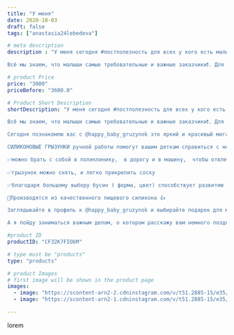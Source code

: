 ```yaml
---
title: "У меня"
date: 2020-10-03
draft: false
tags: ["anastasia24lebedeva"]

# meta description
description : "У меня сегодня #постполезность для всех у кого есть малыш, или скоро появится. 

Всё мы знаем, что малыши самые требовательные и важные заказчики❗. Для них мы в"

# product Price
price: "3000"
priceBefore: "3600.0"

# Product Short Description
shortDescription: "У меня сегодня #постполезность для всех у кого есть малыш, или скоро появится. 

Всё мы знаем, что малыши самые требовательные и важные заказчики❗. Для них мы всегда выбераем все лучшее. Иногда конечно родители гонятся исключительно за модой, но это редко.

Сегодня познакомлю вас с @happy_baby_gruzynok это яркий и красивый магазинчик полезностей для вашего ребёнка. Смотри фото в карусели👉

СИЛИКОНОВЫЕ ГРЫЗУНКИ ручной работы помогут вашим деткам справиться с нелегким периодом прорезывания зубов, но и также они функциональны и практичны:

✅можно брать с собой в поликлинику,  в дорогу и в машину,  чтобы отвлечь и поиграть
 
✅грызунок можно снять, и легко прикрепить соску

✅благодаря большому выбору бусин ( форма, цвет) способствует развитию моторики и цветовоспрития .

🌸Производятся из качественного пищевого силикона 👍

Заглядывайте в профиль к @happy_baby_gruzynok и выбирайте подарок для малыша. В карусели её работы 👉

А я пойду заниматься важным делом, о котором расскажу вам немного позднее😍"

#product ID
productID: "CF32K7FIObM"

# type must be "products"
type: "products"

# product Images
# first image will be shown in the product page
images:
  - image: "https://scontent-arn2-2.cdninstagram.com/v/t51.2885-15/e35/120822388_777467453033156_3714149003921054679_n.jpg?se=7&tp=1&_nc_ht=scontent-arn2-2.cdninstagram.com&_nc_cat=108&_nc_ohc=-6-jzEoGMuMAX9wAoUr&ccb=7-4&oh=c8bf6ea8b444c45bbd3bebee2933c8d1&oe=608532A9&ig_cache_key=MjQxMTYzNDM2MTUzODQ3OTk2Mw%3D%3D.2-ccb7-4"
  - image: "https://scontent-arn2-1.cdninstagram.com/v/t51.2885-15/e35/120275647_1011389822669722_413370856379980451_n.jpg?se=8&tp=1&_nc_ht=scontent-arn2-1.cdninstagram.com&_nc_cat=110&_nc_ohc=MmtGNiJp6BUAX-x56x2&ccb=7-4&oh=94a9267703438629e1f0d1818ffd95f4&oe=608213C6&ig_cache_key=MjQxMTYzNDM2MTU1NTM2NDcxMg%3D%3D.2-ccb7-4"

---
```

lorem
